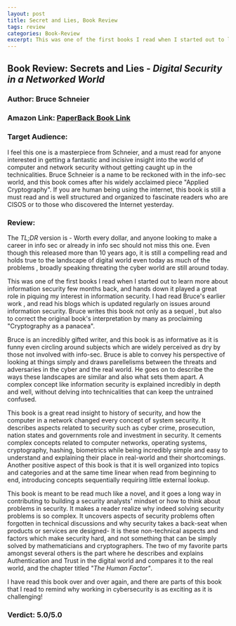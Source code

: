```yaml
---
layout: post
title: Secret and Lies, Book Review
tags: review
categories: Book-Review 
excerpt: This was one of the first books I read when I started out to learn more about information security few months back, and hands down it played a great role in piquing my interest in information security.  I had read Bruce's earlier work , and read his blogs which is updated regularly on issues around information security. 
---
```

## Book Review: Secrets and Lies - *Digital Security in a Networked World*

### Author: Bruce Schneier

### Amazon Link: [PaperBack Book Link](https://www.amazon.com/Secrets-Lies-Digital-Security-Networked-dp-0471453803/dp/0471453803/ref=mt_paperback?_encoding=UTF8&me=&qid=)

### Target Audience: 

I feel this one is a masterpiece from Schneier, and a must read for anyone interested in getting a fantastic and incisive insight into the world of computer and network security without getting caught up in the technicalities. Bruce Schneier is a name to be reckoned with in the info-sec world, and this book comes after his widely acclaimed piece "Applied Cryptography". If you are human being using the internet, this book is still a must read and is well structured and organized to fascinate readers who are CISOS or to those who discovered the Internet yesterday.



### Review:

The *TL;DR* version is - Worth every dollar, and anyone looking to make a career in info sec or already in info sec should not miss this one.  Even though this released more than 10 years ago, it is still a compelling read and holds true to the landscape of digital world even today as much of the problems , broadly speaking threating the cyber world are still around today.



This was one of the first books I read when I started out to learn more about information security few months back, and hands down it played a great role in piquing my interest in information security.  I had read Bruce's earlier work , and read his blogs which is updated regularly on issues around information security. Bruce writes this book not only as a sequel , but also to correct the original book's interpretation by many as proclaiming "Cryptography as a panacea".

Bruce is an incredibly gifted writer, and this book is as informative as it is funny even circling around subjects which are widely perceived as dry by those not involved with info-sec. Bruce is able to convey his perspective of looking at things simply and draws parellelisms between the threats and adversaries in the cyber and the real world. He goes on to describe the ways these landscapes are similar and also what sets them apart. A complex concept like information security is explained incredibly in depth and well, without delving into technicalities that can keep the untrained confused. 

This book is a great read insight to history of security, and how the computer in a network changed every concept of system security. It describes aspects related to security such as cyber crime, prosecution, nation states and governments role and investment in security. It cements complex concepts related to computer networks, operating systems, cryptography, hashing, biometrics while being incredibly simple and easy to understand and explaining their place in real-world and their shortcomings. Another positive aspect of this book is that it is well organized into topics and categories and at the same time linear when read from beginning to end, introducing concepts sequentially requiring little external lookup.

This book is meant to be read much like a novel, and it goes a long way in contributing to building a security analysts' mindset or how to think about problems in security. It makes a reader realize why indeed solving security problems is so complex. It uncovers aspects of security problems often forgotten in technical discussions and why security takes a back-seat when products or services are designed- It is these non-technical aspects and factors which make security hard, and not something that can be simply solved by mathematicians and cryptographers. The two of my favorite parts amongst several others is the part where he describes and explains Authentication and Trust in the digital world and compares it to the real world, and the chapter titled *"The Human Factor"*.

I have read this book over and over again, and there are parts of this book that I read to remind why working in cybersecurity is as exciting as it is challenging!  
### Verdict: 5.0/5.0

